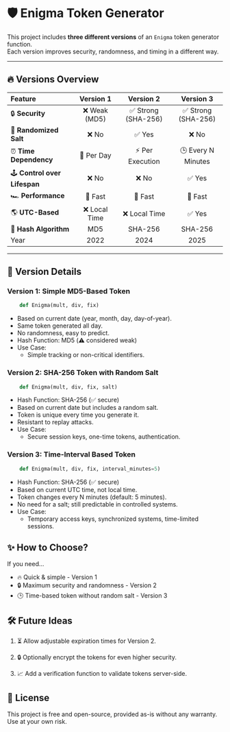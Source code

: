 # 🛡️ Enigma Token Generator

This project includes **three different versions** of an `Enigma` token generator function.  
Each version improves security, randomness, and timing in a different way.

---

## 🔥 Versions Overview

| Feature                       | Version 1 | Version 2 |     Version 3      |
|:-------------------------------|:---------:|:---------:|:------------------:|
| 🔒 **Security**                | ❌ Weak (MD5) | ✅ Strong (SHA-256) | ✅ Strong (SHA-256) |
| 🎲 **Randomized Salt**         | ❌ No | ✅ Yes |        ❌ No        |
| ⏰ **Time Dependency**         | 📅 Per Day | ⚡ Per Execution | 🕒 Every N Minutes |
| 🕹️ **Control over Lifespan**  | ❌ No | ❌ No |       ✅ Yes        |
| 🏎️ **Performance**            | 🚀 Fast | 🚀 Fast |      🚀 Fast       |
| 🌎 **UTC-Based**               | ❌ Local Time | ❌ Local Time |       ✅ Yes        |
| 📄 **Hash Algorithm**          | MD5 | SHA-256 |      SHA-256       |
| Year                           | 2022 | 2024 |       2025         |
---

## 🧪 Version Details

### Version 1: Simple MD5-Based Token

```python
    def Enigma(mult, div, fix)
```

* Based on current date (year, month, day, day-of-year).
* Same token generated all day.
* No randomness, easy to predict.
* Hash Function: MD5 (⚠️ considered weak)
* Use Case:
  * Simple tracking or non-critical identifiers.

### Version 2: SHA-256 Token with Random Salt
```python
    def Enigma(mult, div, fix, salt)
```
* Hash Function: SHA-256 (✅ secure)
* Based on current date but includes a random salt.
* Token is unique every time you generate it.
* Resistant to replay attacks.
* Use Case:
    * Secure session keys, one-time tokens, authentication.

### Version 3: Time-Interval Based Token
```python
    def Enigma(mult, div, fix, interval_minutes=5)
```
* Hash Function: SHA-256 (✅ secure)
* Based on current UTC time, not local time.
* Token changes every N minutes (default: 5 minutes).
* No need for a salt; still predictable in controlled systems.
* Use Case:
    * Temporary access keys, synchronized systems, time-limited sessions.

## ✨ How to Choose?

If you need...
* 🔥 Quick & simple - Version 1
* 🔒 Maximum security and randomness - Version 2
* 🕒 Time-based token without random salt - Version 3

## 🛠️ Future Ideas
1. ⏳ Allow adjustable expiration times for Version 2.

2. 🔒 Optionally encrypt the tokens for even higher security.

3. 📈 Add a verification function to validate tokens server-side.

## 📜 License
This project is free and open-source, provided as-is without any warranty.
Use at your own risk.